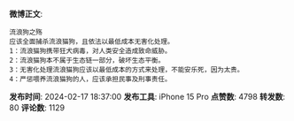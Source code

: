 **微博正文**: 
```
流浪狗之殇
应该全面捕杀流浪猫狗，且依法以最低成本无害化处理。
1：流浪猫狗携带狂犬病毒，对人类安全造成致命威胁。
2：流浪猫狗本不属于生态链一部分，破坏生态平衡。
3：无害化处理流浪猫狗应该以最低成本的方式来处理，不能安乐死，因为太贵。
4：严惩喂养流浪猫狗的人，应该承担民事及刑事责任。
```
**发布时间**: 2024-02-17 18:37:00
**发布工具**: iPhone 15 Pro
**点赞数**: 4798
**转发数**: 80
**评论数**: 1129
